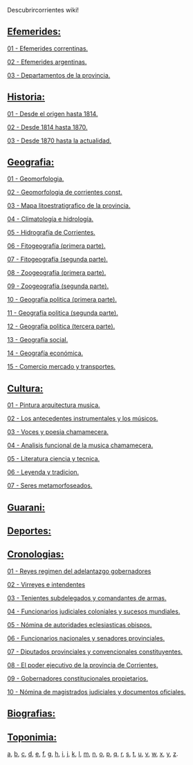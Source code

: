 Descubrircorrientes wiki!

## [Efemerides:](01-Efemerides)

[01 - Efemerides correntinas.](/01-Efemerides/01-Efemerides-correntinas)

[02 - Efemerides argentinas.](/01-Efemerides/02-Efemerides-argentinas)

[03 - Departamentos de la provincia.](/01-Efemerides/03-Departamentos-de-la-provincia)


## [Historia:](02-Historia)

[01 - Desde el origen hasta 1814.](/02-Historia/01-Desde-el-origen-hasta-1814)

[02 - Desde 1814 hasta 1870.](/02-Historia/02-Desde-1814-hasta-1870)

[03 - Desde 1870 hasta la actualidad.](/02-Historia/03-Desde-1870-hasta-la-actualidad)


## [Geografia:](03-Geografia)

[01 - Geomorfologia.](03-Geografia/01-geomorfologia) 

[02 - Geomorfologia de corrientes const.](03-Geografia/02-geomorfologia-de-corrientes-const) 

[03 - Mapa litoestratigrafico de la provincia.](03-Geografia/03-mapa-lito-estratigrafico-de-la-provi) 

[04 - Climatología e hidrología.](03-Geografia/04-climatologia-hidrologia) 

[05 - Hidrografía de Corrientes.](03-Geografia/05-hidrografia-de-corrientes) 

[06 - Fitogeografía (primera parte).](03-Geografia/06-fitogeografia) 

[07 - Fitogeografía (segunda parte).](03-Geografia/07-fitogeografia-segunda-parte) 

[08 - Zoogeografía (primera parte).](03-Geografia/08-zoogeografia-primera-parte) 

[09 - Zoogeografía (segunda parte).](03-Geografia/09-zoogeografia-segunda-parte-pece) 

[10 - Geografía politica (primera parte).](03-Geografia/10-geografia-politica-primera-parte) 

[11 - Geografía politica (segunda parte).](03-Geografia/11-geografia-politica-segunda-parte) 

[12 - Geografía politica (tercera parte).](03-Geografia/12-geografia-politica-tercera-parte) 

[13 - Geografía social.](03-Geografia/13-geografia-social-geografia-de-las) 

[14 - Geografía económica.](03-Geografia/14-geografia-economica-rasgos-genera) 

[15 - Comercio mercado y transportes.](03-Geografia/15-comercio-mercado-y-transportes)

## [Cultura:](04-Cultura)

[01 - Pintura arquitectura musica.](04-Cultura/01-pintura-arquitectura-musica) 

[02 - Los antecedentes instrumentales y los músicos.](04-Cultura/02-los-antecedentes-instrumentales-y-los-musicos-ch) 

[03 - Voces y poesia chamamecera.](04-Cultura/03-voces-y-poesia-chamamecera) 

[04 - Analisis funcional de la musica chamamecera.](04-Cultura/04-analisis-funcional-de-la-musica-chamamecera) 

[05 - Literatura ciencia y tecnica.](04-Cultura/05-literatura-ciencia-y-tecnica) 

[06 - Leyenda y tradicion.](04-Cultura/06-leyenda-y-tradicion) 

[07 - Seres metamorfoseados.](04-Cultura/07-seres-metamorfoseados)

## [Guarani:](05-Guarani)

## [Deportes:](06-Deportes)

## [Cronologias:](07-Cronologias)

[01 - Reyes regimen del adelantazgo gobernadores](07-Cronologias/01-reyes-regimen-del-adelantazgo-gobernadores) 

[02 - Virreyes e intendentes](07-Cronologias/02-virreyes-e-intendentes) 

[03 - Tenientes subdelegados y comandantes de armas.](07-Cronologias/03-tenientes-subdelegados-y-comandantes-de-armas) 

[04 - Funcionarios judiciales coloniales y sucesos mundiales.](07-Cronologias/04-funcionarios-judiciales-coloniales-y-sucesos-mund) 

[05 - Nómina de autoridades eclesiasticas obispos.](07-Cronologias/05-nomina-de-autoridades-eclesiasticas-obispos-pre) 

[06 - Funcionarios nacionales y senadores provinciales.](07-Cronologias/06-funcionarios-nacionales-y-senadores-provinciales) 

[07 - Diputados provinciales y convencionales constituyentes.](07-Cronologias/07-diputados-provinciales-y-convencionales-constituy) 

[08 - El poder ejecutivo de la provincia de Corrientes.](07-Cronologias/08-el-poder-ejecutivo-de-la-provincia-de-corrientes) 

[09 - Gobernadores constitucionales propietarios.](07-Cronologias/09-gobernadores-constitucionales-propietarios-obis) 

[10 - Nómina de magistrados judiciales y documentos oficiales.](07-Cronologias/10-nomina-de-magistrados-judiciales-y-documentos-of)

## [Biografias:](08-Biografias)

## [Toponimia:](09-Toponimia)

[a](a.md), 
[b](b.md), 
[c](c.md), 
[d](d.md), 
[e](e.md), 
[f](f.md), 
[g](g.md),
[h](h.md), 
[i](i.md), 
[j](j.md), 
[k](k.md), 
[l](l.md), 
[m](m.md), 
[n](n.md), 
[o](o.md), 
[p](p.md), 
[q](q.md), 
[r](r.md), 
[s](s.md), 
[t](t.md), 
[u](u.md), 
[v](v.md), 
[w](w.md), 
[x](x.md), 
[y](y.md), 
[z](z.md).
